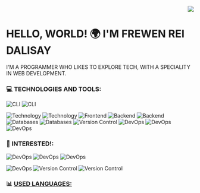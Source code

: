 <!--

 <p>
  <a href="https://skillicons.dev">
    <img src="https://skillicons.dev/icons?i=html,css,js,react,ts,bootstrap,php,java,py,mysql,mongodb,nextjs,nodejs,express,npm,vite,git,bash,powershell&theme=dark" />
  </a>
    <img src="https://skillicons.dev/icons?i=htmx,sass,jest,jquery,bun&theme=dark" />
  </a>
</p> 

[![Npm package version](https://badgen.net/npm/v/express)](https://npmjs.com/package/express)
[![GitHub release](https://img.shields.io/github/release/Naereen/StrapDown.js.svg)](https://GitHub.com/Naereen/StrapDown.js/releases/)
[![We-Love-javascript](https://img.shields.io/badge/Made%20with-JavaScript-1f425f.svg)](https://www.javascript.com)

[![GitHub commits](https://img.shields.io/github/commits-since/YamaiKaguya/StrapDown.js/v1.0.0.svg)](https://GitHub.com/YamaiKaguya/StrapDown.js/commit/)
-->	

<p align="right">
  <img src="https://komarev.com/ghpvc/?username=YamaiKaguya" />
</p>

# HELLO, WORLD! 🌍 I'M FREWEN REI DALISAY

  I'M A PROGRAMMER WHO LIKES TO EXPLORE TECH, WITH A SPECIALITY IN WEB DEVELOPMENT.

### 💻 TECHNOLOGIES AND TOOLS:

<div align="left">
 
  ![CLI](https://img.shields.io/badge/OS-Linux-blue?logo=linux)
  ![CLI](https://img.shields.io/badge/CLI-WSL-blue?logo=wsl)
  <!-- 
  ![Markup](https://img.shields.io/badge/Markup-HTML-orange?logo=html5)
  ![Styling](https://img.shields.io/badge/Styling-CSS-blue?logo=css3)
  -->

  ![Technology](https://img.shields.io/badge/Technology-JavaScript-yellow?logo=javascript)
  ![Technology](https://img.shields.io/badge/Technology-TypeScript-blue?logo=typescript)
  ![Frontend](https://img.shields.io/badge/Framework-React-blue?logo=react) <!-- -->
  ![Backend](https://img.shields.io/badge/Environment-Node.js-green?logo=node.js)
  ![Backend](https://img.shields.io/badge/Framework-Express.js-green?logo=express)
  ![Databases](https://img.shields.io/badge/Database-MySQL-blue?logo=mysql)
  ![Databases](https://img.shields.io/badge/Database-MongoDB-blue?logo=mongodb)
  ![Version Control](https://img.shields.io/badge/Version_Control-Git-orange?logo=git)
  ![DevOps](https://img.shields.io/badge/Framework-Bootsrap-blue?logo=bootstrap)
  ![DevOps](https://img.shields.io/badge/Framework-TailwindCSS-blue?logo=TailwindCSS)
  ![DevOps](https://img.shields.io/badge/Bundler-Vite-blue?logo=vite)
<!--  ![DevOps](https://img.shields.io/badge/Shell-Bash-blue?logo=bash) -->
  
  
</div>

### 📖 INTERESTED!:

<div align="left">

  ![DevOps](https://img.shields.io/badge/DevOps-Docker-blue?logo=docker)
  ![DevOps](https://img.shields.io/badge/preprocessor-Sass-blue?logo=sass)
  ![DevOps](https://img.shields.io/badge/Interpreter-Bash-blue?logo=gnubash)
  
  ![DevOps](https://img.shields.io/badge/Toolkit-GTK-blue?logo=gtk)
  ![Version Control](https://img.shields.io/badge/CShell-AGS-orange?logo=ags)
  ![Version Control](https://img.shields.io/badge/Library-Astal-orange?logo=astal)

</div>

### :bar_chart: [USED LANGUAGES:](https://github.com/muety/wakapi)

<!--START_SECTION:waka-->
<!--END_SECTION:waka-->




